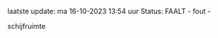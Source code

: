 laatste update: 
ma 16-10-2023 13:54   uur 
Status: FAALT - fout - 
<div class="service R">schijfruimte</div>